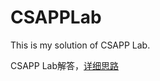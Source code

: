 # CSAPPLab

This is my solution of CSAPP Lab.

CSAPP Lab解答，[详细思路](https://www.zhihu.com/column/c_1479046874379862017)